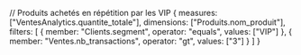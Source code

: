 // Produits achetés en répétition par les VIP
{
  measures: ["VentesAnalytics.quantite_totale"],
  dimensions: ["Produits.nom_produit"],
  filters: [
    { member: "Clients.segment", operator: "equals", values: ["VIP"] },
    { member: "Ventes.nb_transactions", operator: "gt", values: ["3"] }
  ]
}